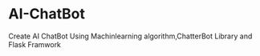 # AI-ChatBot
Create AI ChatBot Using Machinlearning algorithm,ChatterBot Library and Flask Framwork
